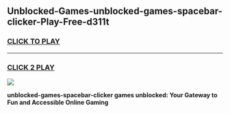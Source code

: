 
## Unblocked-Games-unblocked-games-spacebar-clicker-Play-Free-d311t
<h3>
<a href="https://premium76.site?title=unblocked-games-spacebar-clicker&ref=18A1">CLICK TO PLAY</a></h3>
<hr>

<h3>
<a href="https://premium76.site?title=unblocked-games-spacebar-clicker&ref=18A1">CLICK 2 PLAY</a>
  
</h3>

<a href="https://premium76.site?title=unblocked-games-spacebar-clicker&ref=18A1"><img src="https://clearcache.store/games.png"></a>


**unblocked-games-spacebar-clicker games unblocked: Your Gateway to Fun and Accessible Online Gaming**
